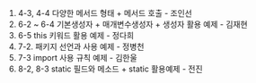 1. 4-3, 4-4 다양한 메서드 형태 + 메서드 호출 - 조인선
2. 6-2 ~ 6-4 기본생성자 + 매개변수생성자 + 생성자 활용 예제 - 김재현
3. 6-5 this 키워드 활용 예제 - 정다희
4. 7-2. 패키지 선언과 사용 예제 - 정병천
5. 7-3 import 사용 규칙 예제 - 김한울
6. 8-2, 8-3 static 필드와 메소드 + static 활용예제 - 전진